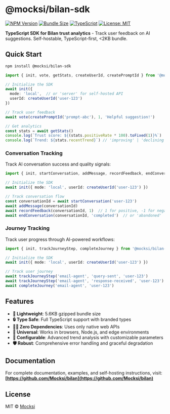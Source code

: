 # @mocksi/bilan-sdk

[![NPM Version](https://img.shields.io/npm/v/@mocksi/bilan-sdk?style=flat-square)](https://www.npmjs.com/package/@mocksi/bilan-sdk)
[![Bundle Size](https://img.shields.io/badge/Bundle%20Size-5.6KB%20gzipped-yellow?style=flat-square)](https://github.com/Mocksi/bilan/tree/main/packages/sdk)
[![TypeScript](https://img.shields.io/badge/TypeScript-Ready-blue?style=flat-square)](https://www.typescriptlang.org/)
[![License: MIT](https://img.shields.io/badge/License-MIT-yellow.svg?style=flat-square)](https://opensource.org/licenses/MIT)

**TypeScript SDK for Bilan trust analytics** - Track user feedback on AI suggestions. Self-hostable, TypeScript-first, <2KB bundle.

## Quick Start

```bash
npm install @mocksi/bilan-sdk
```

```typescript
import { init, vote, getStats, createUserId, createPromptId } from '@mocksi/bilan-sdk'

// Initialize the SDK
await init({
  mode: 'local',  // or 'server' for self-hosted API
  userId: createUserId('user-123')
})

// Track user feedback
await vote(createPromptId('prompt-abc'), 1, 'Helpful suggestion!')

// Get analytics
const stats = await getStats()
console.log(`Trust score: ${(stats.positiveRate * 100).toFixed(1)}%`)
console.log(`Trend: ${stats.recentTrend}`) // 'improving' | 'declining' | 'stable'
```

### Conversation Tracking

Track AI conversation success and quality signals:

```typescript
import { init, startConversation, addMessage, recordFeedback, endConversation } from '@mocksi/bilan-sdk'

// Initialize the SDK
await init({ mode: 'local', userId: createUserId('user-123') })

// Track conversation flow
const conversationId = await startConversation('user-123')
await addMessage(conversationId)
await recordFeedback(conversationId, 1)  // 1 for positive, -1 for negative
await endConversation(conversationId, 'completed')  // or 'abandoned'
```

### Journey Tracking

Track user progress through AI-powered workflows:

```typescript
import { init, trackJourneyStep, completeJourney } from '@mocksi/bilan-sdk'

// Initialize the SDK
await init({ mode: 'local', userId: createUserId('user-123') })

// Track user journey
await trackJourneyStep('email-agent', 'query-sent', 'user-123')
await trackJourneyStep('email-agent', 'response-received', 'user-123')
await completeJourney('email-agent', 'user-123')
```

## Features

- **🚀 Lightweight**: 5.6KB gzipped bundle size
- **🔒 Type Safe**: Full TypeScript support with branded types
- **🏃‍♂️ Zero Dependencies**: Uses only native web APIs
- **📱 Universal**: Works in browsers, Node.js, and edge environments
- **🔧 Configurable**: Advanced trend analysis with customizable parameters
- **🛡️ Robust**: Comprehensive error handling and graceful degradation

## Documentation

For complete documentation, examples, and self-hosting instructions, visit:
**[https://github.com/Mocksi/bilan](https://github.com/Mocksi/bilan)**

## License

MIT © [Mocksi](https://github.com/Mocksi) 